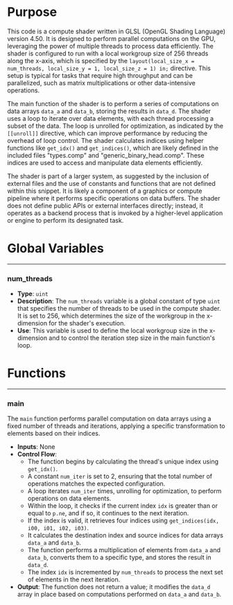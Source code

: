 # Purpose
This code is a compute shader written in GLSL (OpenGL Shading Language) version 4.50. It is designed to perform parallel computations on the GPU, leveraging the power of multiple threads to process data efficiently. The shader is configured to run with a local workgroup size of 256 threads along the x-axis, which is specified by the `layout(local_size_x = num_threads, local_size_y = 1, local_size_z = 1) in;` directive. This setup is typical for tasks that require high throughput and can be parallelized, such as matrix multiplications or other data-intensive operations.

The main function of the shader is to perform a series of computations on data arrays `data_a` and `data_b`, storing the results in `data_d`. The shader uses a loop to iterate over data elements, with each thread processing a subset of the data. The loop is unrolled for optimization, as indicated by the `[[unroll]]` directive, which can improve performance by reducing the overhead of loop control. The shader calculates indices using helper functions like `get_idx()` and `get_indices()`, which are likely defined in the included files "types.comp" and "generic_binary_head.comp". These indices are used to access and manipulate data elements efficiently.

The shader is part of a larger system, as suggested by the inclusion of external files and the use of constants and functions that are not defined within this snippet. It is likely a component of a graphics or compute pipeline where it performs specific operations on data buffers. The shader does not define public APIs or external interfaces directly; instead, it operates as a backend process that is invoked by a higher-level application or engine to perform its designated task.
# Global Variables

---
### num\_threads
- **Type**: `uint`
- **Description**: The `num_threads` variable is a global constant of type `uint` that specifies the number of threads to be used in the compute shader. It is set to 256, which determines the size of the workgroup in the x-dimension for the shader's execution.
- **Use**: This variable is used to define the local workgroup size in the x-dimension and to control the iteration step size in the main function's loop.


# Functions

---
### main
The `main` function performs parallel computation on data arrays using a fixed number of threads and iterations, applying a specific transformation to elements based on their indices.
- **Inputs**: None
- **Control Flow**:
    - The function begins by calculating the thread's unique index using `get_idx()`.
    - A constant `num_iter` is set to 2, ensuring that the total number of operations matches the expected configuration.
    - A loop iterates `num_iter` times, unrolling for optimization, to perform operations on data elements.
    - Within the loop, it checks if the current index `idx` is greater than or equal to `p.ne`, and if so, it continues to the next iteration.
    - If the index is valid, it retrieves four indices using `get_indices(idx, i00, i01, i02, i03)`.
    - It calculates the destination index and source indices for data arrays `data_a` and `data_b`.
    - The function performs a multiplication of elements from `data_a` and `data_b`, converts them to a specific type, and stores the result in `data_d`.
    - The index `idx` is incremented by `num_threads` to process the next set of elements in the next iteration.
- **Output**: The function does not return a value; it modifies the `data_d` array in place based on computations performed on `data_a` and `data_b`.


